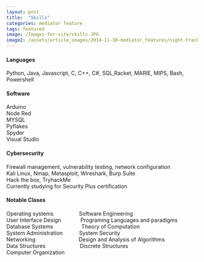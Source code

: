 ```yaml
---
layout: post
title:  "Skills"
categories: mediator feature
tags: featured
image: /Images-for-site/skills.JPG
image2: /assets/article_images/2014-11-30-mediator_features/night-track-mobile.JPG
---
```


#### Languages

Python, Java, Javascript, C, C++, C#, SQL,Racket, MARIE, MIPS, Bash, Powershell

#### Software
Arduino<br/> 
Node Red<br/>
MYSQL<br/>
Pyflakes<br/>
Spyder<br/>
Visual Studio<br/>

#### Cybersecurity

Firewall management, vulnerability testing, network configuration <br/>
Kali Linux, Nmap, Metasploit, Wireshark, Burp Suite <br/>
Hack the box, TryhackMe <br/>
Currently studying for Security Plus certification <br/>

#### Notable Clases

Operating systems &nbsp; &nbsp; &nbsp; &nbsp; &nbsp; &nbsp; &nbsp; &nbsp; Software Engineering <br/>
User Interface Design &nbsp; &nbsp; &nbsp; &nbsp; &nbsp; &nbsp; Programing Languages and paradigms <br/>
Database Systems &nbsp; &nbsp; &nbsp; &nbsp; &nbsp; &nbsp; &nbsp; &nbsp; &nbsp; Theory of Computation <br/>
System Administration &nbsp; &nbsp; &nbsp; &nbsp; &nbsp; System Security <br/>
Networking &nbsp; &nbsp; &nbsp; &nbsp; &nbsp; &nbsp; &nbsp; &nbsp; &nbsp; &nbsp; &nbsp; &nbsp; &nbsp; &nbsp; Design and Analysis of Algorithms <br/>
Data Structures &nbsp; &nbsp; &nbsp; &nbsp; &nbsp; &nbsp; &nbsp; &nbsp; &nbsp; &nbsp; &nbsp; Discrete Structures <br/>
Computer Organization

